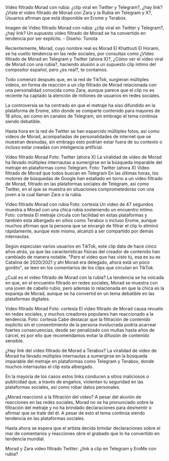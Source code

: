 Video filtrado Morad con rubia: ¿clip viral en Twitter y Telegram?, ¿hay link?
¿Viste el video filtrado de Morad con Zara y la Rubia en Telegram y X?, Usuarios afirman que está disponible en Erome y Terabox.

Imagen de Video filtrado Morad con rubia: ¿clip viral en Twitter y Telegram?, ¿hay link?
Un supuesto video filtrado de Morad se ha convertido en tendencia por ser explícito. - Diseño: Tunota

Recientemente, Morad, cuyo nombre real es Morad El Khattouti El Horami, se ha vuelto tendencia en las rede sociales, por consultas como ¿Video filtrado de Morad en Telegram y Twitter (ahora X)?, ¿Cómo ver el video viral de Morad con una rubia?, haciendo alusión a un supuesto clip íntimo del compositor español, pero ¿es real?, te contamos.

Todo comenzó después que, en la red de TikTok, surgieran múltiples videos, en forma de reacción a un clip filtrado de Morad relacionada con una personalidad conocida como Zara, aunque parece que el clip no es reciente ha captado la atención de millones de usuarios en redes sociales.

La controversia se ha centrado en que el metraje ha siso difundido en la plataforma de Erome, sitio donde se comparte contenido para mayores de 18 años, así como en canales de Telegram, sin embrago el tema continúa siendo debatible.


Hasta hora en la red de Twitter se han esparcido múltiples fotos, así como videos de Morad, acompañadas de personalidades de internet que se muestran desnudas, sin embrago esto podrían estar fuera de su contexto o incluso estar creadas con inteligencia artificial.

Video filtrado Morad Foto: Twitter (ahora X)
La viralidad de video de Morad ha llevado múltiples internautas a sumergirse en la búsqueda imparable del metraje en plataformas como Telegram. Foto: Twitter (ahora X)
Video filtrado de Morad que todos buscan en Telegram
En las últimas horas, los motores de búsquedas de Google han estallado en torno a un video filtrado de Morad, filtrado en las plataformas sociales de Telegram, así como Twitter, en el que se muestra en situaciones comprometedoras con una joven a la cual llaman Zara o la rubia.

Video filtrado Morad con rubia Foto: cortesía 
Un video de 47 segundos muestra a Morad con una chica rubia sosteniendo un encuentro íntimo. Foto: cortesía
El metraje circula con facilidad en estas plataformas y también esta albergado en sitios como Terabox o incluso Erome, aunque muchos afirman que la persona que se encargó de filtrar el clip lo eliminó rápidamente, aunque este mismo, alcanzó a ser compartido por demás internautas.


Según especulan varios usuarios en TikTok, este clip data de hace cinco años atrás, ya que las características físicas del creador de contenido han cambiado de manera notable. "Pero el video que has visto tú, esa es su ex Catalina de 2020/2021 y ahí Morad era delegado, ahora está un poco gordito", se leen en los comentarios de los clips que circulan en TikTok.

¿Cuál es el video filtrado de Morad con la rubia?
La tendencia se ha volcada en que, en el encuentro filtrado en redes sociales, Morad se muestra con una joven de cabello rubio, pero además lo relacionada en que la chica es la expareja de Morad, aunque se ha convertid en un tema debatible en las plataformas digitales.

Video filtrado Morad Foto: cortesía
El video filtrado de Morad causa revuelo en redes sociales, y muchos creadores populares han reaccionado a la tendencia. Foto: cortesía
Cabe destacar que la filtración de contenido explícito sin el consentimiento de la persona involucrada podría acarrear fuertes consecuencias, desde ser penalizado con multas hasta años de cárcel, es por ello que recomendamos evitar la difusión de contenido sensible.

¿Hay link del video filtrado de Morad a Terabox?
La viralidad de video de Morad ha llevado múltiples internautas a sumergirse en la búsqueda imparable del metraje en plataformas como Telegram y Terabox, donde muchos internautas el clip esta albergado.

En la mayoría de los casos estos links conducen a sitios maliciosos o publicidad que, a través de engaños, violentan tu seguridad en las plataformas sociales, así como robar datos personales.

¿Morad reaccionó a la filtración del video?
A pesar del aluvión de reacciones en las redes sociales, Morad no se ha pronunciado sobre la filtración del metraje y no ha brindado declaraciones para desmentir o afirmar que se trate del él. A pesar de esto el tema continúa siendo tendencia en las plataformas sociales.

Hasta ahora se espera que el artista decida brindar declaraciones sobre el mar de comentarios y reacciones obre el grabado que lo ha convertido en tendencia mundial.

Morad y Zara video filtrado Twitter: ¿link a clip en Telegram y EroMe con rubia?
